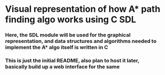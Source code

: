 # Visual representation of how A* path finding algo works using C SDL

### Here, the SDL module will be used for the graphical representation, and data structures and algorithms needed to implement the A* algo itself is written in C

### This is just the initial README, also plan to host it later, basically build up a web interface for the same 